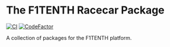 # The F1TENTH Racecar Package
[![CI](https://github.com/Ashuh/f1tenth_racecar/actions/workflows/industrial_ci_action.yml/badge.svg)](https://github.com/Ashuh/f1tenth_racecar/actions/workflows/industrial_ci_action.yml)
[![CodeFactor](https://www.codefactor.io/repository/github/ashuh/f1tenth_racecar/badge?s=a12b6067c62d184b47f39727395a460d82ae1428)](https://www.codefactor.io/repository/github/ashuh/f1tenth_racecar)

A collection of packages for the F1TENTH platform.
